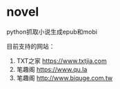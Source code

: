 # novel
python抓取小说生成epub和mobi

目前支持的网站：
1. TXT之家 https://www.txtjia.com
2. 笔趣阁 https://www.qu.la
3. 笔趣阁 http://www.biquge.com.tw
